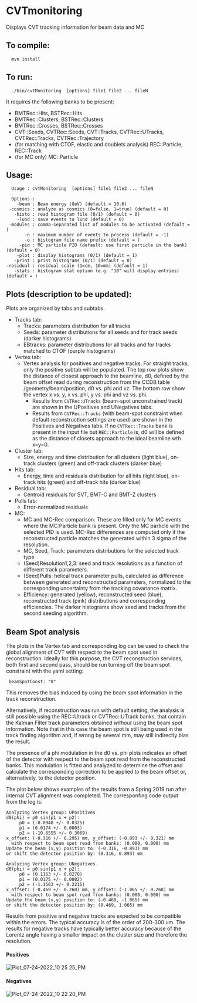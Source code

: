 # CVTmonitoring

Displays CVT tracking information for beam data and MC

## To compile:

      mvn install
  
## To run:

      ./bin/cvtMonitoring  [options] file1 file2 ... fileN 
      
It requires the following banks to be present:
  - BMTRec::Hits, BSTRec::Hits
  - BMTRec::Clusters, BSTRec::Clusters
  - BMTRec::Crosses, BSTRec::Crosses
  - CVT::Seeds, CVTRec::Seeds, CVT::Tracks, CVTRec::UTracks, CVTRec::Tracks, CVTRec::Trajectory
  - (for matching with CTOF, elastic and doublets analysis) REC::Particle, REC::Track
  - (for MC only) MC::Particle
  
## Usage:

      Usage : cvtMonitoring  [options] file1 file2 ... fileN 

      Options :
        -beam : Beam energy (GeV) (default = 10.6)
     -cosmics : analyze as cosmics (0=false, 1=true) (default = 0)
       -histo : read histogram file (0/1) (default = 0)
        -lund : save events to lund (default = 0)
     -modules : comma-separated list of modules to be activated (default = )
           -n : maximum number of events to process (default = -1)
           -o : histogram file name prefix (default = )
         -pid : MC particle PID (default: use first particle in the bank) (default = 0)
        -plot : display histograms (0/1) (default = 1)
       -print : print histograms (0/1) (default = 0)
    -residual : residual scale (1=cm, 10=mm) (default = 1)
       -stats : histogram stat option (e.g. "10" will display entries) (default = )

## Plots (description to be updated):
Plots are organized by tabs and subtabs.
- Tracks tab:
  - Tracks: parameters distribution for all tracks
  - Seeds: parameter distributions for all seeds and for track seeds (darker histograms) 
  - EBtracks: parameter distributions for all tracks and for tracks matched to CTOF (purple histograms)
- Vertex tab:
  - Vertex analysis for positives and negative tracks. For straight tracks, only the positive subtab will be populated. The top row plots show the distance of closest approach to the beamline, d0, defined by the beam offset read during reconstruction from the CCDB table /geometry/beam/position, d0 vs. phi and vz. The bottom row show the vertex x vs. y, x vs. phi, y vs. phi and vz vs. phi. 
    - Results from ```CVTRec:UTracks``` (beam-spot unconstrained track) are shown in the UPositives and UNegatives tabs. 
    - Results from ```CVTRec::Tracks``` (with beam-spot constraint when default reconstruction settings are used) are shown in the Positives and Negatives tabs. If no ```CVTRec::Tracks``` bank is present in the input file but ```REC::Particle``` is, d0 will be defined as the distance of closets approach to the ideal beamline wth x=y=0.
- Cluster tab:
  - Size, energy and time distribution for all clusters (light blue), on-track clusters (green) and off-track clusters (darker blue)
- Hits tab:
  - Energy, time and residuals distribution for all hits (light blue), on-track hits (green) and off-track hits (darker blue)
- Residual tab:
  - Centroid residuals for SVT, BMT-C and BMT-Z clusters
- Pulls tab:
  - Error-normalized residuals
- MC:
  - MC and MC-Rec comparison. These are filled only for MC events where the MC:Particle bank is present. Only the MC particle with the selected PID is used. MC-Rec differences are computed only if the reconstructed particle matches the generated within 3 sigma of the resolution.
  - MC, Seed, Track: parameters distributions for the selected track type
  - (Seed)Resolution1,2,3: seed and track resolutions as a function of different track parameters.
  - (Seed)Pulls: helical track parameter pulls, calculated as difference between generated and reconstructed parameters, normalized to the corresponding uncertainty from the tracking covariance matrix.
  - Efficiency: generated (yellow), reconstructed seed (blue), reconstructed track (pink) distributions and corresponding efficiencies. The darker histograms show seed and tracks from the second seeding algorithm.

## Beam Spot analysis

The plots in the Vertex tab and corresponding log can be used to check the global alignment of CVT with respect to the beam spot used in reconstruction. Ideally for this purpose, the CVT reconstruction services, both first and second pass, should be run turning off the beam spot constraint with the yaml setting:

     beamSpotConst: "0"
     
This removes the bias induced by using the beam spot information in the track reconstruction. 

Alternatively, if reconstruction was run with default setting, the analysis is still possible using the REC::Utrack or CVTRec::UTrack banks, that contain the Kalman Filter track parameters obtained *without* using the beam spot information. Note that in this case the beam spot is still being used in the track finding algorithm and, if wrong by several mm, may still indirectly bias the result.

The presence of a phi modulation in the d0 vs. phi plots indicates an offset of the detector with respect to the beam spot read from the reconstructed banks. This modulation is fitted and analyzed to determine the offset and calculate the corresponding correction to be applied to the beam offset or, alternatively, to the detector position. 

The plot below shows examples of the results from a Spring 2019 run after internal CVT alignment was completed. The corresponfing code output from the log is:
```
Analyzing Vertex group: UPositives
d0(phi) = p0 sin(p1 x + p2):
	 p0 = (-0.0948 +/- 0.0325)
	 p1 = (0.0174 +/- 0.0003)
	 p2 = (-10.6555 +/- 0.3069)
x_offset: (-0.316 +/- 0.295) mm, y_offset: (-0.893 +/- 0.321) mm
  with respect to beam spot read from banks: (0.000, 0.000) mm
Update the beam (x,y) position to: (-0.316, -0.893) mm
or shift the detector position by: (0.316, 0.893) mm

Analyzing Vertex group: UNegatives
d0(phi) = p0 sin(p1 x + p2):
	 p0 = (0.1163 +/- 0.0270)
	 p1 = (0.0175 +/- 0.0002)
	 p2 = (-1.1563 +/- 0.2215)
x_offset: (-0.469 +/- 0.260) mm, y_offset: (-1.065 +/- 0.268) mm
  with respect to beam spot read from banks: (0.000, 0.000) mm
Update the beam (x,y) position to: (-0.469, -1.065) mm
or shift the detector position by: (0.469, 1.065) mm
```
Results from positive and negative tracks are expected to be compatible within the errors. The typical accuracy is of the order of 200-300 um. The results for negative tracks have typically better accuracy because of the Lorentz angle having a smaller impact on the cluster size and therefore the resolution.

#### Positives
![Plot_07-24-2022_10 25 25_PM](https://user-images.githubusercontent.com/7524926/180664539-4d34b854-1c59-4bb7-ac97-588a3b148cb6.png)

#### Negatives
![Plot_07-24-2022_10 22 20_PM](https://user-images.githubusercontent.com/7524926/180664526-f5852115-91ff-49bc-81cc-627783a1a526.png)
